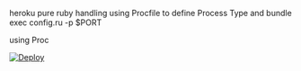 heroku pure ruby handling using Procfile to define Process Type and bundle exec config.ru -p $PORT

using Proc

<a href="https://heroku.com/deploy">
  <img src="https://www.herokucdn.com/deploy/button.svg" alt="Deploy">
</a>
